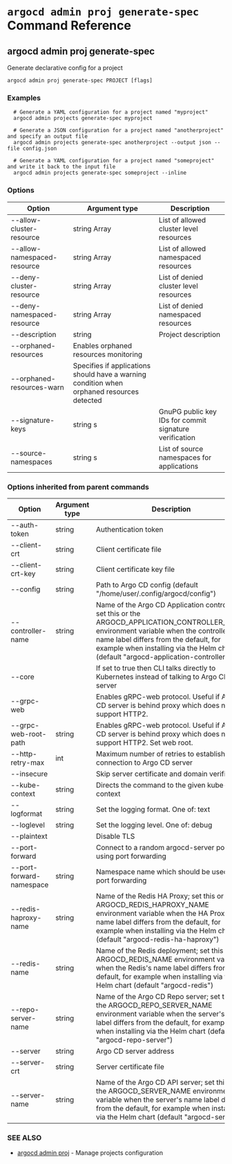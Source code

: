 # `argocd admin proj generate-spec` Command Reference

## argocd admin proj generate-spec

Generate declarative config for a project

```
argocd admin proj generate-spec PROJECT [flags]
```

### Examples

```
  # Generate a YAML configuration for a project named "myproject"
  argocd admin projects generate-spec myproject
  
  # Generate a JSON configuration for a project named "anotherproject" and specify an output file
  argocd admin projects generate-spec anotherproject --output json --file config.json
  
  # Generate a YAML configuration for a project named "someproject" and write it back to the input file
  argocd admin projects generate-spec someproject --inline
```

### Options

| Option | Argument type | Description |
| ---------------- | ------ | ---- |
| --allow-cluster-resource | string Array| List of allowed cluster level resources |
| --allow-namespaced-resource | string Array| List of allowed namespaced resources |
| --deny-cluster-resource | string Array| List of denied cluster level resources |
| --deny-namespaced-resource | string Array| List of denied namespaced resources |
| --description | string | Project description |
| --orphaned-resources| Enables orphaned resources monitoring |
| --orphaned-resources-warn| Specifies if applications should have a warning condition when orphaned resources detected |
| --signature-keys | string s| GnuPG public key IDs for commit signature verification |
| --source-namespaces | string s| List of source namespaces for applications |

### Options inherited from parent commands

| Option | Argument type | Description |
| ---------------- | ------ | ---- |
| --auth-token | string | Authentication token |
| --client-crt | string | Client certificate file |
| --client-crt-key | string | Client certificate key file |
| --config | string | Path to Argo CD config (default "/home/user/.config/argocd/config") |
| --controller-name | string | Name of the Argo CD Application controller; set this or the ARGOCD_APPLICATION_CONTROLLER_NAME environment variable when the controller's name label differs from the default, for example when installing via the Helm chart (default "argocd-application-controller") |
| --core | |If set to true then CLI talks directly to Kubernetes instead of talking to Argo CD API server |
| --grpc-web | |Enables gRPC-web protocol. Useful if Argo CD server is behind proxy which does not support HTTP2. |
| --grpc-web-root-path | string | Enables gRPC-web protocol. Useful if Argo CD server is behind proxy which does not support HTTP2. Set web root. |
| --http-retry-max | int | Maximum number of retries to establish http connection to Argo CD server |
| --insecure | |Skip server certificate and domain verification |
| --kube-context | string | Directs the command to the given kube-context |
| --logformat | string | Set the logging format. One of: text|json (default "text") |
| --loglevel | string | Set the logging level. One of: debug|info|warn|error (default "info") |
| --plaintext | |Disable TLS |
| --port-forward | |Connect to a random argocd-server port using port forwarding |
| --port-forward-namespace | string | Namespace name which should be used for port forwarding |
| --redis-haproxy-name | string | Name of the Redis HA Proxy; set this or the ARGOCD_REDIS_HAPROXY_NAME environment variable when the HA Proxy's name label differs from the default, for example when installing via the Helm chart (default "argocd-redis-ha-haproxy") |
| --redis-name | string | Name of the Redis deployment; set this or the ARGOCD_REDIS_NAME environment variable when the Redis's name label differs from the default, for example when installing via the Helm chart (default "argocd-redis") |
| --repo-server-name | string | Name of the Argo CD Repo server; set this or the ARGOCD_REPO_SERVER_NAME environment variable when the server's name label differs from the default, for example when installing via the Helm chart (default "argocd-repo-server") |
| --server | string | Argo CD server address |
| --server-crt | string | Server certificate file |
| --server-name | string | Name of the Argo CD API server; set this or the ARGOCD_SERVER_NAME environment variable when the server's name label differs from the default, for example when installing via the Helm chart (default "argocd-server") |

### SEE ALSO

* [argocd admin proj](argocd_admin_proj.md)	 - Manage projects configuration
